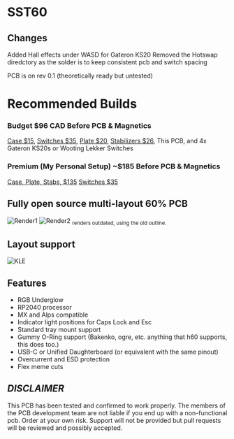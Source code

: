 # SST60

## Changes
Added Hall effects under WASD for Gateron KS20
Removed the Hotswap diredctory as the solder is to keep consistent pcb and switch spacing

PCB is on rev 0.1 (theoretically ready but untested)

# Recommended Builds

### Budget $96 CAD Before PCB & Magnetics
  [Case $15](https://www.amazon.ca/Dciustfhe-Plastic-Mechanical-Keyboard-Shell/dp/B0BJPQZM5W/?_encoding=UTF8&pd_rd_w=fi4cm&content-id=amzn1.sym.2fd36d35-e0d1-4258-ba0c-e42eba5f6561%3Aamzn1.symc.e5c80209-769f-4ade-a325-2eaec14b8e0e&pf_rd_p=2fd36d35-e0d1-4258-ba0c-e42eba5f6561&pf_rd_r=AD63PT5KJBTNQTJFS9E1&pd_rd_wg=ocsUf&pd_rd_r=7f42a560-1041-47c4-9e6a-61577ff59043&ref_=pd_gw_ci_mcx_mr_hp_atf_m), 
  [Switches $35](https://www.amazon.ca/Switch-Linear-Customization-Mechanical-Keyboard/dp/B0BQJ2Y3RX/ref=sr_1_15?crid=2727HL4GOP4JB&keywords=mx%2Bswitches&qid=1699499585&sprefix=mx%2Bswitches%2Caps%2C142&sr=8-15&th=1), 
  [Plate $20](https://www.amazon.ca/stabilizers-Universal-Anodized-Aluminum-Positioning/dp/B06W2L4MCT/ref=sr_1_4?crid=1E5UX13UMMICS&keywords=60%25+plate&qid=1699499699&sprefix=60%25+pla%2Caps%2C139&sr=8-4), 
  [Stabilizers $26](https://www.amazon.ca/DUROCK-Stabilizers-Translucent-Mechanical-Keyboard/dp/B08MWDGBJ8/ref=sr_1_13?crid=2L2ZT84DR52J0&keywords=keyboard%2Bstabilizers&qid=1699499779&sprefix=keyboardstabilizers%2Caps%2C119&sr=8-13&th=1), 
  This PCB, and 4x Gateron KS20s or Wooting Lekker Switches  

### Premium (My Personal Setup) ~$185 Before PCB & Magnetics
[Case, Plate, Stabs, $135](https://cannonkeys.com/products/bakeneko-60)
[Switches $35](https://www.aliexpress.com/item/1005004557654365.html?spm=a2g0o.productlist.main.1.6599f9ceqvZntK&algo_pvid=a1e5913e-a6d8-4189-a002-4bd6378e958d&algo_exp_id=a1e5913e-a6d8-4189-a002-4bd6378e958d-0&pdp_npi=4%40dis%21CAD%2139.69%2139.69%21%21%2128.14%21%21%402101e9a216995000223577681effc2%2112000034147033012%21sea%21CA%211612292949%21&curPageLogUid=2eWo8CgdRKUC)
  
  
## Fully open source multi-layout 60% PCB
![Render1](https://github.com/dededecline/SST60/blob/main/Images/Render-Top.png)
![Render2](https://github.com/dededecline/SST60/blob/main/Images/Render-Back.png)
<sub> renders outdated, using the old outline. </sub>

## Layout support
![KLE](https://github.com/dededecline/SST60/blob/main/Images/Layout-KLE.png)

## Features
- RGB Underglow
- RP2040 processor
- MX and Alps compatible
- Indicator light positions for Caps Lock and Esc
- Standard tray mount support
- Gummy O-Ring support (Bakenko, ogre, etc. anything that h60 supports, this does too.)
- USB-C or Unified Daughterboard (or equivalent with the same pinout)
- Overcurrent and ESD protection
- Flex meme cuts

## ***DISCLAIMER***
This PCB has been tested and confirmed to work properly. The members of the PCB development team are not liable if you end up with a non-functional pcb. Order at your own risk. Support will not be provided but pull requests will be reviewed and possibly accepted.
